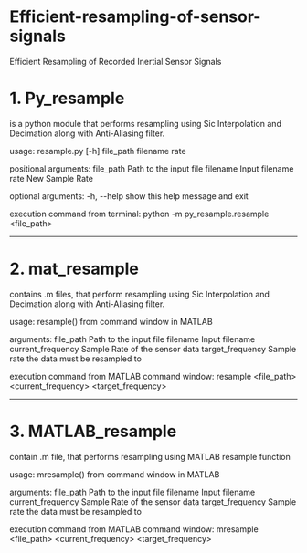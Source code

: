 # Efficient-resampling-of-sensor-signals
Efficient Resampling of Recorded Inertial Sensor Signals

# 1. Py_resample 
  is a python module that performs resampling using Sic Interpolation and Decimation along with Anti-Aliasing filter.

  usage: resample.py [-h] file_path filename rate

  positional arguments:
    file_path   Path to the input file
      filename    Input filename
  rate        New Sample Rate

  optional arguments:
    -h, --help  show this help message and exit
  
  execution command from terminal: python -m py_resample.resample <file_path><file name> <target frequency>
  
-----------------------------------------------------------------------------------------------------------------------

# 2. mat_resample 
  contains .m files, that perform resampling using Sic Interpolation and Decimation along with Anti-Aliasing filter.

  usage: resample() from command window in MATLAB

  arguments:
    file_path   		Path to the input file
    filename       	Input filename
    current_frequency 	Sample Rate of the sensor data
    target_frequency	Sample rate the data must be resampled to

  execution command from MATLAB command window: resample <file_path> <filename> <current_frequency> <target_frequency>

------------------------------------------------------------------------------------------------------------------------

# 3. MATLAB_resample 
  contain .m file, that performs resampling using MATLAB resample function

  usage: mresample() from command window in MATLAB

  arguments:
    file_path   		Path to the input file
    filename       	Input filename
    current_frequency 	Sample Rate of the sensor data
    target_frequency	Sample rate the data must be resampled to

  execution command from MATLAB command window: mresample <file_path> <filename> <current_frequency> <target_frequency>
